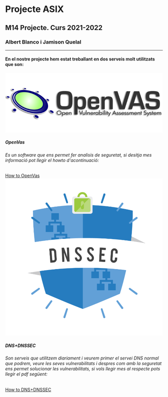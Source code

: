 # Projecte ASIX
## M14 Projecte. Curs 2021-2022
### Albert Blanco i Jamison Quelal
---
#### En el nostre projecte hem estat treballant en dos serveis molt utilitzats que son:
![](Imatges/openvas.png)
##### OpenVas
###### Es un software que ens permet fer analisis de seguretat, si desitja mes informació pot llegir el howto d'acontinuació:
[How to OpenVas](https://github.com/isx24432143/Projecte-ASIX/blob/master/HowToOpenVas.pdf)
![](Imatges/dnssec.png)

##### DNS+DNSSEC
###### Son serveis que utilitzem diariament i veurem primer el servei DNS normal que podrem, veure les seves vulnerabilitats i despres com amb la seguretat ens permet solucionar les vulnerabilitats, si vols llegir mes al respecte pots llegir el pdf següent:
[How to DNS+DNSSEC](https://github.com/isx24432143/Projecte-ASIX/blob/master/howtobind9.md)

